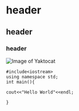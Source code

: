 # <h1> header
## <h2> header
### <h3> header
![Image of Yaktocat](https://octodex.github.com/images/yaktocat.png)

```
#include<iostream>
using namespace std;
int main(){

cout<<"Hello World"<<endl;

}
